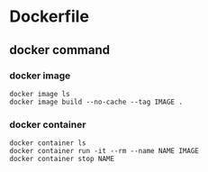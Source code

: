 # Dockerfile
## docker command
### docker image

    docker image ls
    docker image build --no-cache --tag IMAGE .

### docker container

    docker container ls
    docker container run -it --rm --name NAME IMAGE
    docker container stop NAME
